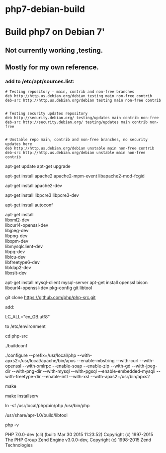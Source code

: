 # php7-debian-build
# Build php7 on Debian 7'

## Not currently working ,testing.

## Mostly for my own reference.

### add to /etc/apt/sources.list:
```
# Testing repository - main, contrib and non-free branches
deb http://http.us.debian.org/debian testing main non-free contrib
deb-src http://http.us.debian.org/debian testing main non-free contrib


# Testing security updates repository
deb http://security.debian.org/ testing/updates main contrib non-free
deb-src http://security.debian.org/ testing/updates main contrib non-free


# Unstable repo main, contrib and non-free branches, no security updates here
deb http://http.us.debian.org/debian unstable main non-free contrib
deb-src http://http.us.debian.org/debian unstable main non-free contrib
```

apt-get update
apt-get upgrade

apt-get install apache2 apache2-mpm-event libapache2-mod-fcgid

apt-get install apache2-dev

apt-get install libpcre3 libpcre3-dev

apt-get install autoconf

apt-get install \
    libxml2-dev \
    libcurl4-openssl-dev \
    libjpeg-dev \
    libpng-dev \
    libxpm-dev \
    libmysqlclient-dev \
    libpq-dev \
    libicu-dev \
    libfreetype6-dev \
    libldap2-dev \
    libxslt-dev

apt-get install mysql-client mysql-server
apt-get install openssl bison libcurl4-openssl-dev pkg-config git libtool

git clone https://github.com/php/php-src.git

add:

LC_ALL="en_GB.utf8"

to /etc/environment

cd php-src

./buildconf


./configure   --prefix=/usr/local/php   --with-apxs2=/usr/local/apache/bin/apxs   --enable-mbstring   --with-curl   --with-openssl   --with-xmlrpc   --enable-soap   --enable-zip   --with-gd   --with-jpeg-dir   --with-png-dir   --with-mysql   --with-pgsql   --enable-embedded-mysqli   --with-freetype-dir   --enable-intl   --with-xsl  --with-apxs2=/usr/bin/apxs2


make

make installserv

ln -sf /usr/local/php/bin/php /usr/bin/php

/usr/share/apr-1.0/build/libtool

php -v

PHP 7.0.0-dev (cli) (built: Mar 30 2015 11:23:52)
Copyright (c) 1997-2015 The PHP Group
Zend Engine v3.0.0-dev, Copyright (c) 1998-2015 Zend Technologies
